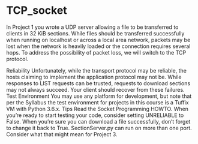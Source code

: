 # TCP_socket
In Project 1 you wrote a UDP server allowing a file to be transferred to clients in 32 KiB sections. 
While files should be transferred successfully when running on localhost or across a local area network, 
packets may be lost when the network is heavily loaded or the connection requires several hops. 
To address the possibility of packet loss, we will switch to the TCP protocol.

Reliability
Unfortunately, while the transport protocol may be reliable, the hosts claiming to implement the application protocol may not be. 
While responses to LIST requests can be trusted, requests to download sections may not always succeed. Your client should recover 
from these failures.
Test Environment
You may use any platform for development, but note that per the Syllabus the test environment for projects in this course is a Tuffix VM 
with Python 3.6.x.
Tips
Read the Socket Programming HOWTO.
 When you’re ready to start testing your code, consider setting UNRELIABLE to False.
When you’re sure you can download a file successfully, don’t forget to change it back to True.
SectionServer.py can run on more than one port. Consider what that might mean for Project 3.

